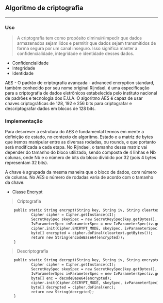 ## Algoritmo de criptografia

<hr>

### Uso

> A criptografia tem como propósito diminuir/impedir que dados armazenados sejam lidos e permitir que dados sejam transmitidos de forma segura por um canal inseguro. Isso significa manter a confidencialidade, integridade e identidade desses dados.
* Confidencialidade
* Integridade
* Identidade

AES - O padrão de criptografia avançada - advanced encryption standard, também conhecido por seu nome original Rijndael, é uma especificação para a criptografia de dados eletrônicos estabelecida pelo instituto nacional de padrões e tecnologia dos E.U.A.
O algoritmo AES é capaz de usar chaves criptográficas de 128, 192 e 256 bits para criptografar e descriptografar dados em blocos de 128 bits.

### Implementação

Para descrever a estrutura do AES é fundamental termos em mente a definição de estado, no contexto do algoritmo. Estado e a matriz de bytes que iremos manipular entre as diversas rodadas, ou rounds, e que portanto será modificada a cada etapa. No Rijndael, o tamanho dessa matriz vai depender do tamanho do bloco utilizado, sendo composta de 4
linhas e Nb colunas, onde Nb e o número de bits do bloco dividido por 32 (pois 4 bytes representam 32 bits).

A chave é agrupada da mesma maneira que o bloco de dados, com número de colunas. No AES o número de rodadas varia de acordo com o tamanho da chave.


* Classe Encrypt

> Criptografia
```xml
    public static String encrypt(String key, String iv, String cleartext) throws Exception {
            Cipher cipher = Cipher.getInstance(cI);
            SecretKeySpec skeySpec = new SecretKeySpec(key.getBytes(), alg);
            IvParameterSpec ivParameterSpec = new IvParameterSpec(iv.getBytes());
            cipher.init(Cipher.ENCRYPT_MODE, skeySpec, ivParameterSpec);
            byte[] encrypted = cipher.doFinal(cleartext.getBytes());
            return new String(encodeBase64(encrypted));
    }
```
> Descriptografia
```xml
    public static String decrypt(String key, String iv, String encrypted) throws Exception {
            Cipher cipher = Cipher.getInstance(cI);
            SecretKeySpec skeySpec = new SecretKeySpec(key.getBytes(), alg);
            IvParameterSpec ivParameterSpec = new IvParameterSpec(iv.getBytes());
            byte[] enc = decodeBase64(encrypted);
            cipher.init(Cipher.DECRYPT_MODE, skeySpec, ivParameterSpec);
            byte[] decrypted = cipher.doFinal(enc);
            return new String(decrypted);
    }
```
